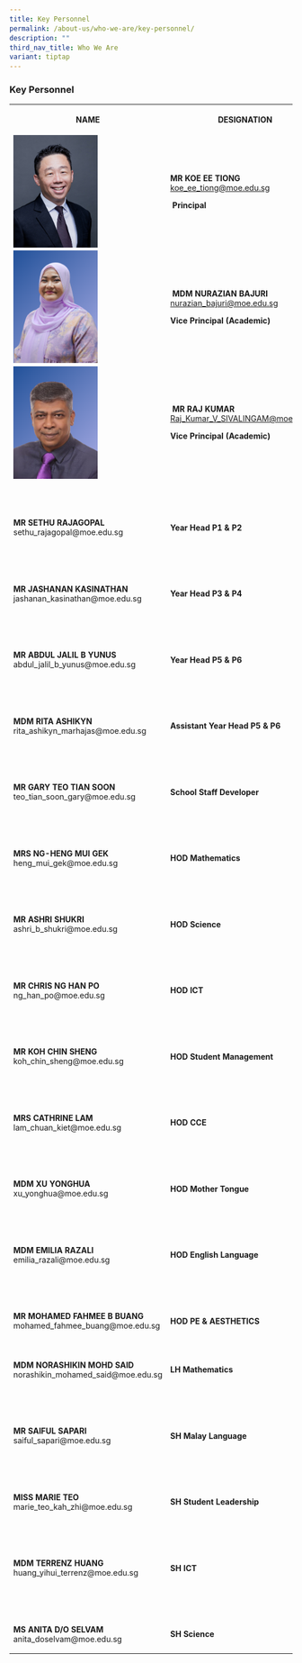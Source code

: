 ```yaml
---
title: Key Personnel
permalink: /about-us/who-we-are/key-personnel/
description: ""
third_nav_title: Who We Are
variant: tiptap
---
```

<h3><strong>Key Personnel</strong></h3>
<table>
<tbody>
<tr>
<th rowspan="1" colspan="1">
<p>NAME</p>
</th>
<th rowspan="1" colspan="1">
<p>DESIGNATION</p>
</th>
</tr>
<tr>
<td rowspan="1" colspan="1">
<div class="isomer-image-wrapper">
<img style="float:left; height:150px; margin-right:15px; width:150px;height:200px" height="auto" width="100%" src="/images/SY5_3313___Headshot.jpg">
</div>
</td>
<td rowspan="1" colspan="1">
<p></p>
<p><strong>MR KOE EE TIONG</strong>
<br><a href="mailto:koe_ee_tiong@moe.edu.sg" rel="noopener noreferrer nofollow" target="_blank">koe_ee_tiong@moe.edu.sg</a>
</p>
<p>&nbsp;<strong>Principal</strong>
</p>
</td>
</tr>
<tr>
<td rowspan="1" colspan="1">
<div class="isomer-image-wrapper">
<img style="float:left;height:200px;margin-right:15px;width:150px" height="auto" width="100%" src="/images/new_mdm_azian.png">
</div>
</td>
<td rowspan="1" colspan="1">
<p>&nbsp;<strong>MDM NURAZIAN BAJURI</strong>
<br><a href="mailto:nurazian_bajuri@moe.edu.sg" rel="noopener noreferrer nofollow" target="_blank">nurazian_bajuri@moe.edu.sg</a>
</p>
<p><strong>Vice Principal (Academic)</strong>
</p>
</td>
</tr>
<tr>
<td rowspan="1" colspan="1">
<div class="isomer-image-wrapper">
<img style="float:left; height:200px; margin-right:15px; width:150px" height="auto" width="100%" src="/images/new_mr_raj.png">
</div>
</td>
<td rowspan="1" colspan="1">
<p>&nbsp;<strong>MR RAJ KUMAR</strong>
<br><a href="mailto:Raj_Kumar_V_SIVALINGAM@moe.edu.sg" rel="noopener noreferrer nofollow" target="_blank">Raj_Kumar_V_SIVALINGAM@moe.edu.sg</a>
</p>
<p><strong>Vice Principal (Academic)</strong>
</p>
</td>
</tr>
<tr>
<td rowspan="1" colspan="1">
<p>&nbsp;</p>
</td>
<td rowspan="1" colspan="1">
<p>&nbsp;</p>
</td>
</tr>
<tr>
<td rowspan="1" colspan="1">
<p><strong>MR SETHU RAJAGOPAL</strong>
<br>sethu_rajagopal@moe.edu.sg</p>
</td>
<td rowspan="1" colspan="1">
<p><strong>Year Head P1 &amp; P2</strong>
</p>
</td>
</tr>
<tr>
<td rowspan="1" colspan="1">
<p>&nbsp;</p>
</td>
<td rowspan="1" colspan="1">
<p>&nbsp;</p>
</td>
</tr>
<tr>
<td rowspan="1" colspan="1">
<p><strong>MR JASHANAN KASINATHAN</strong>
<br>jashanan_kasinathan@moe.edu.sg</p>
</td>
<td rowspan="1" colspan="1">
<p><strong>Year Head P3 &amp; P4</strong>
</p>
</td>
</tr>
<tr>
<td rowspan="1" colspan="1">
<p>&nbsp;</p>
</td>
<td rowspan="1" colspan="1">
<p>&nbsp;</p>
</td>
</tr>
<tr>
<td rowspan="1" colspan="1">
<p><strong>MR ABDUL JALIL B YUNUS</strong>
<br>abdul_jalil_b_yunus@moe.edu.sg</p>
</td>
<td rowspan="1" colspan="1">
<p><strong>Year Head P5 &amp; P6</strong>
</p>
</td>
</tr>
<tr>
<td rowspan="1" colspan="1">
<p>&nbsp;</p>
</td>
<td rowspan="1" colspan="1">
<p>&nbsp;</p>
</td>
</tr>
<tr>
<td rowspan="1" colspan="1">
<p><strong>MDM RITA ASHIKYN</strong>
<br>rita_ashikyn_marhajas@moe.edu.sg</p>
</td>
<td rowspan="1" colspan="1">
<p><strong>Assistant Year Head P5 &amp; P6</strong>
</p>
</td>
</tr>
<tr>
<td rowspan="1" colspan="1">
<p>&nbsp;</p>
</td>
<td rowspan="1" colspan="1">
<p>&nbsp;</p>
</td>
</tr>
<tr>
<td rowspan="1" colspan="1">
<p><strong>MR GARY TEO TIAN SOON</strong>
<br>teo_tian_soon_gary@moe.edu.sg</p>
</td>
<td rowspan="1" colspan="1">
<p><strong>School Staff Developer</strong>
</p>
</td>
</tr>
<tr>
<td rowspan="1" colspan="1">
<p>&nbsp;</p>
</td>
<td rowspan="1" colspan="1">
<p>&nbsp;</p>
</td>
</tr>
<tr>
<td rowspan="1" colspan="1">
<p><strong>MRS NG-HENG MUI GEK</strong>
<br>heng_mui_gek@moe.edu.sg</p>
</td>
<td rowspan="1" colspan="1">
<p><strong>HOD Mathematics</strong>
</p>
</td>
</tr>
<tr>
<td rowspan="1" colspan="1">
<p>&nbsp;</p>
</td>
<td rowspan="1" colspan="1">
<p>&nbsp;</p>
</td>
</tr>
<tr>
<td rowspan="1" colspan="1">
<p><strong>MR ASHRI SHUKRI</strong>
<br>ashri_b_shukri@moe.edu.sg</p>
</td>
<td rowspan="1" colspan="1">
<p><strong>HOD Science</strong>
</p>
</td>
</tr>
<tr>
<td rowspan="1" colspan="1">
<p>&nbsp;</p>
</td>
<td rowspan="1" colspan="1">
<p>&nbsp;</p>
</td>
</tr>
<tr>
<td rowspan="1" colspan="1">
<p><strong>MR CHRIS NG HAN PO</strong>
<br>ng_han_po@moe.edu.sg</p>
</td>
<td rowspan="1" colspan="1">
<p><strong>HOD ICT</strong>
</p>
</td>
</tr>
<tr>
<td rowspan="1" colspan="1">
<p>&nbsp;</p>
</td>
<td rowspan="1" colspan="1">
<p>&nbsp;</p>
</td>
</tr>
<tr>
<td rowspan="1" colspan="1">
<p><strong>MR KOH CHIN SHENG</strong>
<br>koh_chin_sheng@moe.edu.sg</p>
</td>
<td rowspan="1" colspan="1">
<p><strong>HOD Student Management</strong>
</p>
</td>
</tr>
<tr>
<td rowspan="1" colspan="1">
<p>&nbsp;</p>
</td>
<td rowspan="1" colspan="1">
<p>&nbsp;</p>
</td>
</tr>
<tr>
<td rowspan="1" colspan="1">
<p><strong>MRS CATHRINE LAM</strong>
<br>lam_chuan_kiet@moe.edu.sg</p>
</td>
<td rowspan="1" colspan="1">
<p><strong>HOD CCE</strong>
</p>
</td>
</tr>
<tr>
<td rowspan="1" colspan="1">
<p>&nbsp;</p>
</td>
<td rowspan="1" colspan="1">
<p>&nbsp;</p>
</td>
</tr>
<tr>
<td rowspan="1" colspan="1">
<p><strong>MDM XU YONGHUA</strong>
<br>xu_yonghua@moe.edu.sg</p>
</td>
<td rowspan="1" colspan="1">
<p><strong>HOD Mother Tongue</strong>
</p>
</td>
</tr>
<tr>
<td rowspan="1" colspan="1">
<p>&nbsp;</p>
</td>
<td rowspan="1" colspan="1">
<p>&nbsp;</p>
</td>
</tr>
<tr>
<td rowspan="1" colspan="1">
<p><strong>MDM EMILIA RAZALI</strong>
<br>emilia_razali@moe.edu.sg</p>
</td>
<td rowspan="1" colspan="1">
<p><strong>HOD English Language</strong>
</p>
</td>
</tr>
<tr>
<td rowspan="1" colspan="1">
<p>&nbsp;</p>
</td>
<td rowspan="1" colspan="1">
<p>&nbsp;</p>
</td>
</tr>
<tr>
<td rowspan="1" colspan="1">
<p><strong>MR MOHAMED FAHMEE B BUANG</strong>
<br>mohamed_fahmee_buang@moe.edu.sg
<br>
</p>
</td>
<td rowspan="1" colspan="1">
<p><strong>HOD PE &amp; AESTHETICS</strong>
</p>
</td>
</tr>
<tr>
<td rowspan="1" colspan="1">
<p></p>
</td>
<td rowspan="1" colspan="1">
<p></p>
</td>
</tr>
<tr>
<td rowspan="1" colspan="1">
<p><strong>MDM NORASHIKIN&nbsp;MOHD SAID</strong>
<br>norashikin_mohamed_said@moe.edu.sg</p>
</td>
<td rowspan="1" colspan="1">
<p><strong>LH Mathematics</strong>
</p>
</td>
</tr>
<tr>
<td rowspan="1" colspan="1">
<p>&nbsp;</p>
</td>
<td rowspan="1" colspan="1">
<p>&nbsp;</p>
</td>
</tr>
<tr>
<td rowspan="1" colspan="1">
<p><strong>MR SAIFUL SAPARI</strong>
<br>saiful_sapari@moe.edu.sg</p>
</td>
<td rowspan="1" colspan="1">
<p><strong>SH Malay Language</strong>
</p>
</td>
</tr>
<tr>
<td rowspan="1" colspan="1">
<p>&nbsp;</p>
</td>
<td rowspan="1" colspan="1">
<p>&nbsp;</p>
</td>
</tr>
<tr>
<td rowspan="1" colspan="1">
<p><strong>MISS MARIE TEO</strong>
<br>marie_teo_kah_zhi@moe.edu.sg</p>
</td>
<td rowspan="1" colspan="1">
<p><strong>SH Student Leadership</strong>
</p>
</td>
</tr>
<tr>
<td rowspan="1" colspan="1">
<p>&nbsp;</p>
</td>
<td rowspan="1" colspan="1">
<p>&nbsp;</p>
</td>
</tr>
<tr>
<td rowspan="1" colspan="1">
<p><strong>MDM TERRENZ HUANG</strong>
<br>huang_yihui_terrenz@moe.edu.sg</p>
</td>
<td rowspan="1" colspan="1">
<p><strong>SH ICT</strong>
</p>
</td>
</tr>
<tr>
<td rowspan="1" colspan="1">
<p>&nbsp;</p>
</td>
<td rowspan="1" colspan="1">
<p>&nbsp;</p>
</td>
</tr>
<tr>
<td rowspan="1" colspan="1">
<p><strong>MS ANITA D/O SELVAM</strong>
<br>anita_doselvam@moe.edu.sg</p>
</td>
<td rowspan="1" colspan="1">
<p><strong>SH Science</strong>
</p>
</td>
</tr>
</tbody>
</table>
<p></p>